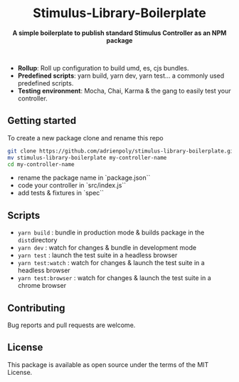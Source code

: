 <h1 align="center">Stimulus-Library-Boilerplate</h1>

<p align="center">
  <b>A simple boilerplate to publish standard Stimulus Controller as an NPM package</b></br>
</p>

<br />

- **Rollup**: Roll up configuration to build umd, es, cjs bundles.
- **Predefined scripts**: yarn build, yarn dev, yarn test... a commonly used predefined scripts.
- **Testing environment**: Mocha, Chai, Karma & the gang to easily test your controller.

## Getting started

To create a new package clone and rename this repo

```bash
git clone https://github.com/adrienpoly/stimulus-library-boilerplate.git
mv stimulus-library-boilerplate my-controller-name
cd my-controller-name
```

- rename the package name in `package.json``
- code your controller in `src/index.js``
- add tests & fixtures in `spec``

## Scripts

- `yarn build` : bundle in production mode & builds package in the `dist`directory
- `yarn dev` : watch for changes & bundle in development mode
- `yarn test` : launch the test suite in a headless browser
- `yarn test:watch` : watch for changes & launch the test suite in a headless browser
- `yarn test:browser` : watch for changes & launch the test suite in a chrome browser

## Contributing

Bug reports and pull requests are welcome.

## License

This package is available as open source under the terms of the MIT License.
